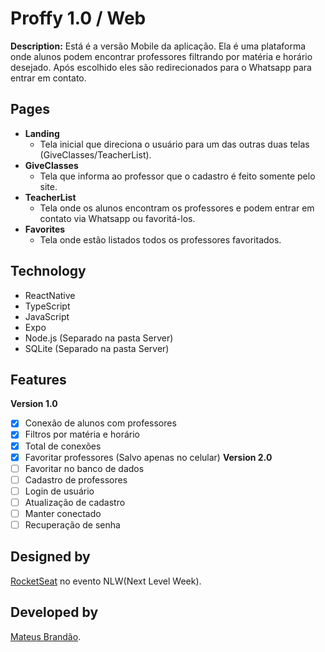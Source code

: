 # Proffy 1.0 / Web

**Description:** Está é a versão Mobile da aplicação. Ela é uma plataforma onde alunos podem encontrar professores filtrando por matéria e horário desejado. Após escolhido eles são redirecionados para o Whatsapp para entrar em contato.

## Pages
- **Landing**
    - Tela inicial que direciona o usuário para um das outras duas telas (GiveClasses/TeacherList).
- **GiveClasses**
    - Tela que informa ao professor que o cadastro é feito somente pelo site.
- **TeacherList**
    - Tela onde os alunos encontram os professores e podem entrar em contato via Whatsapp ou favoritá-los.
- **Favorites**
    - Tela onde estão listados todos os professores favoritados.

## Technology

- ReactNative
- TypeScript
- JavaScript
- Expo
- Node.js (Separado na pasta Server)
- SQLite (Separado na pasta Server)

## Features

**Version 1.0**
- [x] Conexão de alunos com professores
- [x] Filtros por matéria e horário
- [x] Total de conexões
- [x] Favoritar professores (Salvo apenas no celular)
**Version 2.0**
- [ ] Favoritar no banco de dados
- [ ] Cadastro de professores
- [ ] Login de usuário
- [ ] Atualização de cadastro
- [ ] Manter conectado
- [ ] Recuperação de senha

## Designed by
[RocketSeat](https://rocketseat.com.br/) no evento NLW(Next Level Week).

## Developed by
[Mateus Brandão](https://github.com/matthewsbrandan).